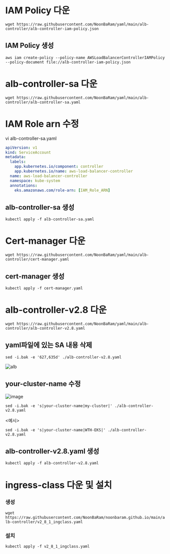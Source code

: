 # IAM Policy 다운
`wget https://raw.githubusercontent.com/NoonBaRam/yaml/main/alb-controller/alb-controller-iam-policy.json`
## IAM Policy 생성
`aws iam create-policy --policy-name AWSLoadBalancerControllerIAMPolicy --policy-document file://alb-controller-iam-policy.json`

# alb-controller-sa 다운
`wget https://raw.githubusercontent.com/NoonBaRam/yaml/main/alb-controller/alb-controller-sa.yaml`

# IAM Role arn 수정
vi alb-controller-sa.yaml
```yaml
apiVersion: v1
kind: ServiceAccount
metadata:
  labels:
    app.kubernetes.io/component: controller
    app.kubernetes.io/name: aws-load-balancer-controller
  name: aws-load-balancer-controller
  namespace: kube-system
  annotations:
    eks.amazonaws.com/role-arn: [IAM_Role_ARN]
```
## alb-controller-sa 생성 
`kubectl apply -f alb-controller-sa.yaml`


# Cert-manager 다운
`wget https://raw.githubusercontent.com/NoonBaRam/yaml/main/alb-controller/cert-manager.yaml`
## cert-manager 생성
`kubectl apply -f cert-manager.yaml`


# alb-controller-v2.8 다운
`wget https://raw.githubusercontent.com/NoonBaRam/yaml/main/alb-controller/alb-controller-v2.8.yaml`

## yaml파일에 있는 SA 내용 삭제
`sed -i.bak -e '627,635d' ./alb-controller-v2.8.yaml`

![alb](https://github.com/NoonBaRam/yaml/assets/132915445/2792d3d6-005d-480c-94f7-0dbbb539313d)

## your-cluster-name 수정
![image](https://github.com/NoonBaRam/yaml/assets/132915445/01541836-0db2-43d7-a4bc-46d162f25306)

`sed -i.bak -e 's|your-cluster-name|my-cluster|' ./alb-controller-v2.8.yaml`

<예시>

`sed -i.bak -e 's|your-cluster-name|WTH-EKS|' ./alb-controller-v2.8.yaml`


## alb-controller-v2.8.yaml 생성
`kubectl apply -f alb-controller-v2.8.yaml`

# ingress-class 다운 및 설치
### 생성
`wget https://raw.githubusercontent.com/NoonBaRam/noonbaram.github.io/main/alb-controller/v2_8_1_ingclass.yaml`

### 설치
`kubectl apply -f v2_8_1_ingclass.yaml`


